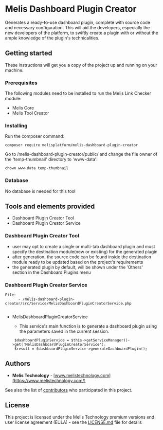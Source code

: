 # Melis Dashboard Plugin Creator

Generates a ready-to-use dashboard plugin, complete with source code and necessary configuration. This will aid the developers, especially the new developers of the platform, to swiftly create a plugin with or without the ample knowledge of the plugin's technicalities.

## Getting started

These instructions will get you a copy of the project up and running on your machine.

### Prerequisites

The following modules need to be installed to run the Melis Link Checker module:

- Melis Core
- Melis Tool Creator

### Installing

Run the composer command:

```
composer require melisplatform/melis-dashboard-plugin-creator
```

Go to /melis-dashboard-plugin-creator/public/ and change the file owner of the 'temp-thumbnail' directory to 'www-data':
```
chown www-data temp-thumbnail
```

### Database

No database is needed for this tool


## Tools and elements provided

- Dashboard Plugin Creator Tool
- Dashboard Plugin Creator Service

### Dashboard Plugin Creator Tool

  - user may opt to create a single or multi-tab dashboard plugin and must specify the destination module(new or existing) for the generated plugin
  - after generation, the source code can be found inside the destination module ready to be updated based on the project's requirements
  - the generated plugin by default, will be shown under the 'Others' section in the Dashboard Plugins menu 

### Dashboard Plugin Creator Service

```
File: 
      - /melis-dashboard-plugin-creator/src/Service/MelisDashboardPluginCreatorService.php
    
```

- MelisDashboardPluginCreatorService
    - This service's main function is to generate a dashboard plugin using the parameters saved in the current session. 
      
    ```     
     $dashboardPluginService = $this->getServiceManager()->get('MelisDashboardPluginCreatorService');
     $result = $dashboardPluginService->generateDashboardPlugin();
    ```    

## Authors

- **Melis Technology** - [www.melistechnology.com](https://www.melistechnology.com/)

See also the list of [contributors](https://github.com/melisplatform/melis-newsletter/contributors) who participated in this project.

## License

This project is licensed under the Melis Technology premium versions end user license agreement (EULA) - see the [LICENSE.md](LICENSE.md) file for details
